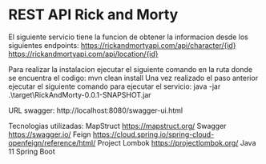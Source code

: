 # REST API Rick and Morty
El siguiente servicio tiene la funcion de obtener la informacion desde los siguientes endpoints:
  https://rickandmortyapi.com/api/character/{id}
  https://rickandmortyapi.com/api/location/{id}
  
Para realizar la instalacion ejecutar el siguiente comando en la ruta donde se encuentra el codigo:
  mvn clean install
Una vez realizado el paso anterior ejecutar el siguiente comando para ejecutar el servicio:
  java -jar .\target\RickAndMorty-0.0.1-SNAPSHOT.jar

URL swagger: http://localhost:8080/swagger-ui.html

Tecnologias utilizadas:
  MapStruct https://mapstruct.org/
  Swagger https://swagger.io/
  Feign https://cloud.spring.io/spring-cloud-openfeign/reference/html/
  Project Lombok https://projectlombok.org/
  Java 11
  Spring Boot
